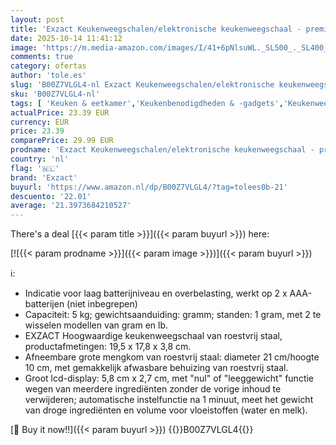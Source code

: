 ```yaml
---
layout: post
title: 'Exzact Keukenweegschalen/elektronische keukenweegschaal - premium groot display - weegschaal voor nat en droog voedsel met roestvrijstalen mengkom - 5 kilogram'
date: 2025-10-14 11:41:12
image: 'https://m.media-amazon.com/images/I/41+6pNlsuWL._SL500_._SL400_.jpg'
comments: true
category: ofertas
author: 'tole.es'
slug: 'B00Z7VLGL4-nl Exzact Keukenweegschalen/elektronische keukenweegschaal -...'
sku: 'B00Z7VLGL4-nl'
tags: [ 'Keuken & eetkamer','Keukenbenodigdheden & -gadgets','Keukenweegschalen','Meetinstrumenten & keukenweegschalen','Wonen & keuken','exzact','🇳🇱', ]
actualPrice: 23.39 EUR
currency: EUR
price: 23.39
comparePrice: 29.99 EUR
prodname: 'Exzact Keukenweegschalen/elektronische keukenweegschaal - premium groot display - weegschaal voor nat en droog voedsel met roestvrijstalen mengkom - 5 kilogram'
country: 'nl'
flag: '🇳🇱'
brand: 'Exzact'
buyurl: 'https://www.amazon.nl/dp/B00Z7VLGL4/?tag=tolees0b-21'
descuento: '22.01'
average: '21.3973684210527'
---
```


There's a deal [{{< param title >}}]({{< param buyurl >}})  here:

[![{{< param prodname >}}]({{< param image >}})]({{< param buyurl >}})

ℹ️:

- Indicatie voor laag batterijniveau en overbelasting, werkt op 2 x AAA-batterijen (niet inbegrepen)
- Capaciteit: 5 kg; gewichtsaanduiding: gramm; standen: 1 gram, met 2 te wisselen modellen van gram en lb.
- EXZACT Hoogwaardige keukenweegschaal van roestvrij staal, productafmetingen: 19,5 x 17,8 x 3,8 cm.
- Afneembare grote mengkom van roestvrij staal: diameter 21 cm/hoogte 10 cm, met gemakkelijk afwasbare behuizing van roestvrij staal.
- Groot lcd-display: 5,8 cm x 2,7 cm, met "nul" of "leeggewicht" functie wegen van meerdere ingrediënten zonder de vorige inhoud te verwijderen; automatische instelfunctie na 1 minuut, meet het gewicht van droge ingrediënten en volume voor vloeistoffen (water en melk).

[🛒 Buy it now!!]({{< param buyurl >}})
{{<world>}}B00Z7VLGL4{{</world>}}
